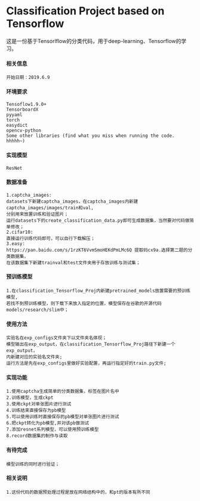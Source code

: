 # Classification Project based on Tensorflow
这是一份基于Tensorlflow的分类代码，用于deep-learning、Tensorflow的学习。
#### 相关信息
    开始日期：2019.6.9
#### 环境要求
    Tensoflow1.9.0+
    TensorboardX
    pyyaml
    torch
    easydict
    opencv-python
    Some other libraries (find what you miss when running the code. hhhhh~)
#### 实现模型
    ResNet
#### 数据准备
    1.captcha_images:
    datasets下新建captcha_images，在captcha_images内新建captcha_images/images/train和val,
    分别用来放置训练和验证图片；
    运行datasets下的create_classification_data.py即可生成数据集，当然要对代码做简单修改；
    2.cifar10:
    直接运行训练代码即可，可以自行下载解压；
    3.easy:
    https://pan.baidu.com/s/1rzKT6VvmSmoHEKdPmLMc6Q 提取码cx9a.选择第二题的分类数据集，
    在该数据集下新建trainval和test文件夹用于存放训练与测试集；
    
#### 预训练模型
    1.在classification_Tensorflow_Proj内新建pretrained_models放置需要的预训练模型,
    若找不到预训练模型，则下载下来放入指定的位置，模型保存在谷歌的开源代码models/research/slim中；
#### 使用方法
    实验名在exp_configs文件夹下以文件夹名体现；
    模型输出在exp_output，在classification_Tensorflow_Proj路径下新建一个exp_output，
    内新建对应的实验名文件夹;
    运行方法是先在exp_configs里做好实验配置，再运行指定好的train.py文件;
#### 实现功能
    1.使用captcha生成简单的分类数据集，标签在图片名中
    2.训练模型，生成ckpt
    3.使用ckpt对单张图片进行测试
    4.训练结束直接保存为pb模型
    5.可以使用训练时直接保存的pb模型对单张图片进行测试
    6.把ckpt转化为pb模型,并对该pb做测试
    7.添加resnet系列模型，可以使用预训练模型
    8.record数据集的制作与读取
#### 有待完成
    模型训练的同时进行验证；
#### 相关说明
    1.这份代码的数据预处理过程是放在网络结构中的，和pt的版本有所不同
